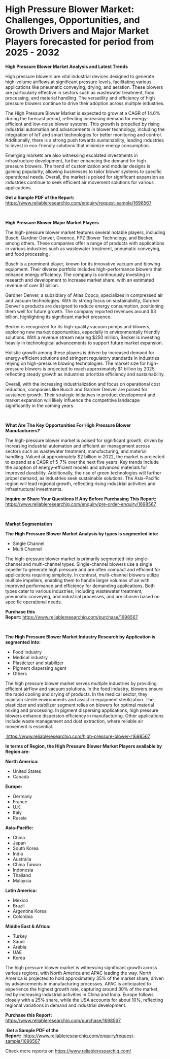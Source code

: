 <p><h1>High Pressure Blower Market: Challenges, Opportunities, and Growth Drivers and Major Market Players forecasted for period from 2025 - 2032</h1></p><p><strong>High Pressure Blower Market Analysis and Latest Trends</strong></p>
<p><p>High pressure blowers are vital industrial devices designed to generate high-volume airflows at significant pressure levels, facilitating various applications like pneumatic conveying, drying, and aeration. These blowers are particularly effective in sectors such as wastewater treatment, food processing, and material handling. The versatility and efficiency of high pressure blowers continue to drive their adoption across multiple industries.</p><p>The High Pressure Blower Market is expected to grow at a CAGR of 14.6% during the forecast period, reflecting increasing demand for energy-efficient and low-noise blower systems. This growth is propelled by rising industrial automation and advancements in blower technology, including the integration of IoT and smart technologies for better monitoring and control. Additionally, there is a strong push towards sustainability, leading industries to invest in eco-friendly solutions that minimize energy consumption. </p><p>Emerging markets are also witnessing escalated investments in infrastructure development, further enhancing the demand for high pressure blowers. The trend of customization and modular designs is gaining popularity, allowing businesses to tailor blower systems to specific operational needs. Overall, the market is poised for significant expansion as industries continue to seek efficient air movement solutions for various applications.</p></p>
<p><strong>Get a Sample PDF of the Report:&nbsp;</strong> <a href="https://www.reliableresearchiq.com/enquiry/request-sample/1698567?utm_campaign=99&utm_medium=2&utm_source=Github&utm_content=ia&utm_term=09012025&utm_id=high-pressure-blower">https://www.reliableresearchiq.com/enquiry/request-sample/1698567</a></p>
<p>&nbsp;</p>
<p><strong>High Pressure Blower Major Market Players</strong></p>
<p><p>The high-pressure blower market features several notable players, including Busch, Gardner Denver, Greenco, FPZ Blower Technology, and Becker, among others. These companies offer a range of products with applications in various industries such as wastewater treatment, pneumatic conveying, and food processing.</p><p>Busch is a prominent player, known for its innovative vacuum and blowing equipment. Their diverse portfolio includes high-performance blowers that enhance energy efficiency. The company is continuously investing in research and development to increase market share, with an estimated revenue of over $1 billion.</p><p>Gardner Denver, a subsidiary of Atlas Copco, specializes in compressed air and vacuum technologies. With its strong focus on sustainability, Gardner Denver's products are designed to reduce energy consumption, positioning them well for future growth. The company reported revenues around $3 billion, highlighting its significant market presence.</p><p>Becker is recognized for its high-quality vacuum pumps and blowers, exploring new market opportunities, especially in environmentally friendly solutions. With a revenue stream nearing $250 million, Becker is investing heavily in technological advancements to support future market expansion.</p><p>Holistic growth among these players is driven by increased demand for energy-efficient solutions and stringent regulatory standards in industries relying on high-pressure blowing technologies. The market size for high-pressure blowers is projected to reach approximately $1 billion by 2025, reflecting steady growth as industries prioritize efficiency and sustainability.</p><p>Overall, with the increasing industrialization and focus on operational cost reduction, companies like Busch and Gardner Denver are poised for sustained growth. Their strategic initiatives in product development and market expansion will likely influence the competitive landscape significantly in the coming years.</p></p>
<p>&nbsp;</p>
<p><strong>What Are The Key Opportunities For High Pressure Blower Manufacturers?</strong></p>
<p><p>The high-pressure blower market is poised for significant growth, driven by increasing industrial automation and efficient air management across sectors such as wastewater treatment, manufacturing, and material handling. Valued at approximately $2 billion in 2022, the market is projected to expand at a CAGR of 5-7% over the next five years. Key trends include the adoption of energy-efficient models and advanced materials for improved durability. Additionally, the rise of green technologies will further propel demand, as industries seek sustainable solutions. The Asia-Pacific region will lead regional growth, reflecting rising industrial activities and infrastructural investments.</p></p>
<p><strong>Inquire or Share Your Questions If Any Before Purchasing This Report:</strong> <a href="https://www.reliableresearchiq.com/enquiry/pre-order-enquiry/1698567?utm_campaign=99&utm_medium=2&utm_source=Github&utm_content=ia&utm_term=09012025&utm_id=high-pressure-blower">https://www.reliableresearchiq.com/enquiry/pre-order-enquiry/1698567</a></p>
<p>&nbsp;</p>
<p><strong>Market Segmentation</strong></p>
<p><strong>The High Pressure Blower Market Analysis by types is segmented into:</strong></p>
<p><ul><li>Single Channel</li><li>Multi Channel</li></ul></p>
<p><p>The high-pressure blower market is primarily segmented into single-channel and multi-channel types. Single-channel blowers use a single impeller to generate high pressure and are often compact and efficient for applications requiring simplicity. In contrast, multi-channel blowers utilize multiple impellers, enabling them to handle larger volumes of air with improved performance and efficiency for demanding applications. Both types cater to various industries, including wastewater treatment, pneumatic conveying, and industrial processes, and are chosen based on specific operational needs.</p></p>
<p><strong>Purchase this Report:&nbsp;</strong><a href="https://www.reliableresearchiq.com/purchase/1698567?utm_campaign=99&utm_medium=2&utm_source=Github&utm_content=ia&utm_term=09012025&utm_id=high-pressure-blower">https://www.reliableresearchiq.com/purchase/1698567</a></p>
<p>&nbsp;</p>
<p><strong>The High Pressure Blower Market Industry Research by Application is segmented into:</strong></p>
<p><ul><li>Food industry</li><li>Medical industry</li><li>Plasticizer and stabilizer</li><li>Pigment dispersing agent</li><li>Others</li></ul></p>
<p><p>The high pressure blower market serves multiple industries by providing efficient airflow and vacuum solutions. In the food industry, blowers ensure the rapid cooling and drying of products. In the medical sector, they maintain sterile environments and assist in equipment sterilization. The plasticizer and stabilizer segment relies on blowers for optimal material mixing and processing. In pigment dispersing applications, high pressure blowers enhance dispersion efficiency in manufacturing. Other applications include waste management and dust extraction, where reliable air movement is essential.</p></p>
<p><a href="https://www.reliableresearchiq.com/high-pressure-blower-r1698567?utm_campaign=99&utm_medium=2&utm_source=Github&utm_content=ia&utm_term=09012025&utm_id=high-pressure-blower">&nbsp;https://www.reliableresearchiq.com/high-pressure-blower-r1698567</a></p>
<p><strong>In terms of Region, the High Pressure Blower Market Players available by Region are:</strong></p>
<p>
    <p> <strong> North America: </strong>
        <ul>
            <li>United States</li>
            <li>Canada</li>
        </ul>
        </p> 
    <p> <strong> Europe: </strong>
        <ul>
            <li>Germany</li>
            <li>France</li>
            <li>U.K.</li>
            <li>Italy</li>
            <li>Russia</li>
        </ul>
        </p> 
    <p> <strong> Asia-Pacific: </strong>
        <ul>
            <li>China</li>
            <li>Japan</li>
            <li>South Korea</li>
            <li>India</li>
            <li>Australia</li>
            <li>China Taiwan</li>
            <li>Indonesia</li>
            <li>Thailand</li>
            <li>Malaysia</li>
        </ul>
        </p> 
    <p> <strong> Latin America: </strong>
        <ul>
            <li>Mexico</li>
            <li>Brazil</li>
            <li>Argentina Korea</li>
            <li>Colombia</li>
        </ul>
        </p> 
    <p> <strong> Middle East & Africa: </strong>
        <ul>
            <li>Turkey</li>
            <li>Saudi</li>
            <li>Arabia</li>
            <li>UAE</li>
            <li>Korea</li>
        </ul>
    </p>
    </p>
<p><p>The high pressure blower market is witnessing significant growth across various regions, with North America and APAC leading the way. North America is projected to hold approximately 35% of the market share, driven by advancements in manufacturing processes. APAC is anticipated to experience the highest growth rate, capturing around 30% of the market, led by increasing industrial activities in China and India. Europe follows closely with a 25% share, while the USA accounts for about 10%, reflecting regional variations in demand and industrial development.</p></p>
<p><strong>Purchase this Report: </strong><a href="https://www.reliableresearchiq.com/purchase/1698567?utm_campaign=99&utm_medium=2&utm_source=Github&utm_content=ia&utm_term=09012025&utm_id=high-pressure-blower">https://www.reliableresearchiq.com/purchase/1698567</a></p>
<p>&nbsp;<strong>Get a Sample PDF of the Report:&nbsp;&nbsp;</strong><a href="https://www.reliableresearchiq.com/enquiry/request-sample/1698567?utm_campaign=99&utm_medium=2&utm_source=Github&utm_content=ia&utm_term=09012025&utm_id=high-pressure-blower">https://www.reliableresearchiq.com/enquiry/request-sample/1698567</a></p>
<p><strong></strong></p>
<p>Check more reports on <a href="https://www.reliableresearchiq.com/?utm_campaign=99&utm_medium=2&utm_source=Github&utm_content=ia&utm_term=09012025&utm_id=high-pressure-blower">https://www.reliableresearchiq.com/</a></p>